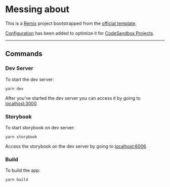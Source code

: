 # Messing about

This is a [Remix](https://remix.run) project bootstrapped from the [official template](https://github.com/remix-run/remix/tree/main/packages/create-remix/templates/remix).

[Configuration](https://docs.codesandbox.io/our-products/codesandbox-projects/configuration-overview) has been added to optimize it for [CodeSandbox Projects](https://codesandbox.io/p/dashboard).

----

## Commands

### Dev Server
To start the dev server:
```
yarn dev
```

After you've started the dev server you can access it by going to [localhost:3000](http://localhost:3000).



### Storybook
To start storybook on dev server:
```
yarn storybook
```

Access the storybook on the dev server by going to [localhost:6006](http://localhost:6006).



### Build
To build the app:
```
yarn build
```
